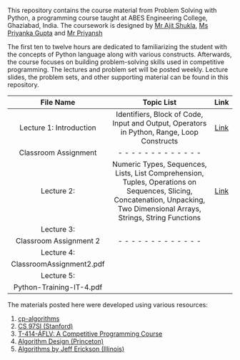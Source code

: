 
This repository contains the course material from Problem Solving with Python, a programming course taught at ABES Engineering College, Ghaziabad, India. The coursework is designed by [Mr Ajit Shukla](https://www.abes.ac.in/teachers/mr-ajit-shukla/), [Ms Priyanka Gupta](https://www.abes.ac.in/teachers/ms-priyanka-gupta/) and [Mr Priyansh](https://priyanshs.github.io/)

The first ten to twelve hours are dedicated to familiarizing the student with the concepts of Python language along with various constructs. Afterwards, the course focuses on building problem-solving skills used in competitive programming. The lectures and problem set will be posted weekly. Lecture slides, the problem sets, and other supporting material can be found in this repository.

| File Name | Topic List | Link |
|:-------------:|:-------------:|:-----:|
| Lecture 1: Introduction | Identifiers, Block of Code, Input and Output, Operators in Python, Range, Loop Constructs | [Link](https://github.com/priyanshs/ProblemSolvingWithPython/blob/master/Python1.pdf) |
| Classroom Assignment |- - - - - - - - - - - - - |    |
| Lecture 2:  | Numeric Types, Sequences, Lists, List Comprehension, Tuples, Operations on Sequences, Slicing, Concatenation, Unpacking, Two Dimensional Arrays, Strings, String Functions| [Link](https://github.com/priyanshs/ProblemSolvingWithPython/blob/master/Python2.pdf)   |
| Lecture 3: | | |
| Classroom Assignment 2 | - - - - - - - - - - - - - |    |
| Lecture 4: | |    |
| ClassroomAssignment2.pdf |       |    |
| Lecture 5: | | |
| Python-Training-IT-4.pdf | |    |

The materials posted here were developed using various resources:
1. [cp-algorithms](https://cp-algorithms.com/)
2. [CS 97SI (Stanford)](http://web.stanford.edu/class/cs97si/)
3. [T-414-ÁFLV: A Competitive Programming Course](https://algo.is/competitive-programming-course/)
4. [Algorithm Design (Princeton)](https://www.cs.princeton.edu/~wayne/kleinberg-tardos/)
5. [Algorithms by Jeff Erickson (Illinois)](http://jeffe.cs.illinois.edu/teaching/algorithms/)


